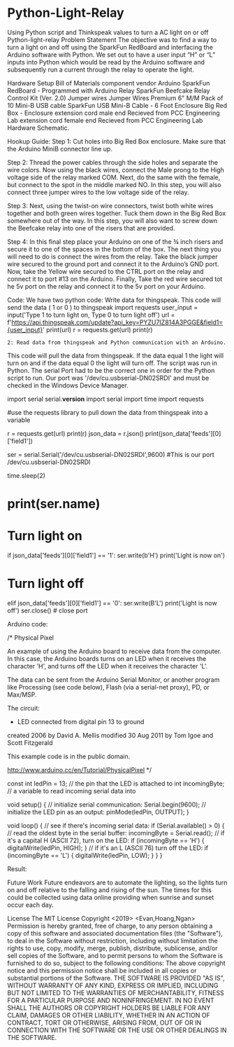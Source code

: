 # Python-Light-Relay
Using Python script and Thinkspeak values to turn a AC light on or off
Python-light-relay
Problem Statement
The objective was to find a way to turn a light on and off using the SparkFun RedBoard and interfacing the Arduino software with Python. We set out to have a user input “H” or “L” inputs into Python which would be read by the Arduino software and subsequently run a current through the relay to operate the light. 
 
Hardware Setup
Bill of Materials
component
vendor
Arduino
SparkFun RedBoard - Programmed with Arduino
Relay
SparkFun Beefcake Relay Control Kit (Ver. 2.0)
Jumper wires
Jumper Wires Premium 6" M/M Pack of 10
Mini-B USB cable
SparkFun USB Mini-B Cable - 6 Foot
Enclosure
Big Red Box - Enclosure
extension cord male end
Recieved from PCC Engineering Lab
extension cord female end
Recieved from PCC Engineering Lab
Hardware Schematic.

Hookup Guide:
Step 1:
	Cut holes into Big Red Box enclosure. Make sure that the Arduino MiniB connector line up.












Step 2: 
		Thread the power cables through the side holes and separate the wire colors.  Now using the black wires, connect the Male prong to the High voltage side of the relay marked COM. Next, do the same with the female, but connect to the spot in the middle marked NO. In this step, you will also connect three jumper wires to the low voltage side of the relay.








Step 3:
		Next, using the twist-on wire connectors, twist both white wires together and both green wires together. Tuck them down in the Big Red Box somewhere out of the way. In this step, you will also want to screw down the Beefcake relay into one of the risers that are provided. 






















Step 4:
		In this final step place your Arduino on one of the ¾ inch risers and secure it to one of the spaces in the bottom of the box. The next thing you will need to do is connect the wires from the relay. Take the black jumper wire secured to the ground port and connect it to the Arduino’s GND port. Now, take the Yellow wire secured to the CTRL port on the relay and connect it to port #13 on the Arduino. Finally, Take the red wire secured tot he 5v port on the relay and connect it to the 5v port on your Arduino. 





















Code:
We have two python code:
Write data for thingspeak. 
This code will send the data ( 1 or 0 ) to thingspeak 
import requests 
user_input = input('Type 1 to turn light on, Type 0 to turn light off')
url = f'https://api.thingspeak.com/update?api_key=PYZU7IZ814A3PGGE&field1={user_input}'
print(url)
r = requests.get(url)
print(r)


	2: Read data from thingspeak and Python communication with an Arduino.
This code will pull the data from thingspeak. If the data equal 1 the light will turn on and if the data equal 0 the light will turn off.
The script was run in Python. The serial Port had to be the correct one in order for the Python script to run. Our port was '/dev/cu.usbserial-DN02SRDI' and must be checked in the Windows Device Manager.

import serial
serial.__version__
import serial
import time
import requests

#use the requests library to pull down the data from thingspeak into a variable

r = requests.get(url)
print(r)
json_data = r.json()
print(json_data['feeds'][0]['field1'])

ser = serial.Serial('/dev/cu.usbserial-DN02SRDI',9600)   #This is our port /dev/cu.usbserial-DN02SRDI

time.sleep(2)
# print(ser.name)
 # Turn light on     
if json_data['feeds'][0]['field1'] == '1':
    ser.write(b'H') 
    print('Light is now on')

 # Turn light off        
elif json_data['feeds'][0]['field1'] == '0':
    ser.write(B'L')
    print('Light is now off')
ser.close()  # close port









Arduino code:

/*
  Physical Pixel

  An example of using the Arduino board to receive data from the computer. In
  this case, the Arduino boards turns on an LED when it receives the character
  'H', and turns off the LED when it receives the character 'L'.

  The data can be sent from the Arduino Serial Monitor, or another program like
  Processing (see code below), Flash (via a serial-net proxy), PD, or Max/MSP.

  The circuit:
  - LED connected from digital pin 13 to ground

  created 2006
  by David A. Mellis
  modified 30 Aug 2011
  by Tom Igoe and Scott Fitzgerald

  This example code is in the public domain.

  http://www.arduino.cc/en/Tutorial/PhysicalPixel
*/

const int ledPin = 13; // the pin that the LED is attached to
int incomingByte;      // a variable to read incoming serial data into

void setup() {
  // initialize serial communication:
  Serial.begin(9600);
  // initialize the LED pin as an output:
  pinMode(ledPin, OUTPUT);
}

void loop() {
  // see if there's incoming serial data:
  if (Serial.available() > 0) {
    // read the oldest byte in the serial buffer:
    incomingByte = Serial.read();
    // if it's a capital H (ASCII 72), turn on the LED:
    if (incomingByte == 'H') {
      digitalWrite(ledPin, HIGH);
    }
    // if it's an L (ASCII 76) turn off the LED:
    if (incomingByte == 'L') {
      digitalWrite(ledPin, LOW);
    }
  }
}













Result: 

 
 
Future Work
Future endeavors are to automate the lighting, so the lights turn on and off relative to the falling and rising of the sun. The times for this could be collected using data online providing when sunrise and sunset occur each day.
 
 
 
License
The MIT License
Copyright <2019> <Evan,Hoang,Ngan>
Permission is hereby granted, free of charge, to any person obtaining a copy of this software and associated documentation files (the "Software"), to deal in the Software without restriction, including without limitation the rights to use, copy, modify, merge, publish, distribute, sublicense, and/or sell copies of the Software, and to permit persons to whom the Software is furnished to do so, subject to the following conditions:
The above copyright notice and this permission notice shall be included in all copies or substantial portions of the Software.
THE SOFTWARE IS PROVIDED "AS IS", WITHOUT WARRANTY OF ANY KIND, EXPRESS OR IMPLIED, INCLUDING BUT NOT LIMITED TO THE WARRANTIES OF MERCHANTABILITY, FITNESS FOR A PARTICULAR PURPOSE AND NONINFRINGEMENT. IN NO EVENT SHALL THE AUTHORS OR COPYRIGHT HOLDERS BE LIABLE FOR ANY CLAIM, DAMAGES OR OTHER LIABILITY, WHETHER IN AN ACTION OF CONTRACT, TORT OR OTHERWISE, ARISING FROM, OUT OF OR IN CONNECTION WITH THE SOFTWARE OR THE USE OR OTHER DEALINGS IN THE SOFTWARE.





